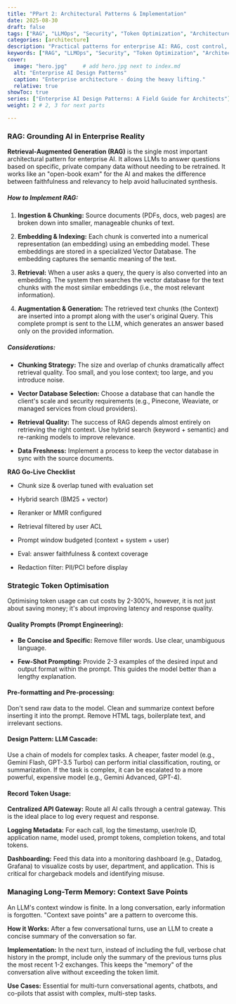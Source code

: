 ```yaml
---
title: "PPart 2: Architectural Patterns & Implementation"
date: 2025-08-30
draft: false
tags: ["RAG", "LLMOps", "Security", "Token Optimization", "Architecture", "AI"]
categories: [architecture]
description: "Practical patterns for enterprise AI: RAG, cost control, security, LLMOps, and change management—with templates and pitfalls."
keywords: ["RAG", "LLMOps", "Security", "Token Optimization", "Architecture"]
cover:
  image: "hero.jpg"     # add hero.jpg next to index.md
  alt: "Enterprise AI Design Patterns"
  caption: "Enterprise architecture - doing the heavy lifting."
  relative: true
showToc: true
series: ["Enterprise AI Design Patterns: A Field Guide for Architects"]
weight: 2 # 2, 3 for next parts

---
```

### RAG: Grounding AI in Enterprise Reality
**Retrieval-Augmented Generation (RAG)** is the single most important architectural pattern for enterprise AI. It allows LLMs to answer questions based on specific, private company data without needing to be retrained. It works like an "open-book exam" for the AI and makes the difference between faithfulness and relevancy to help avoid hallucinated synthesis.

##### How to Implement RAG:
1. **Ingestion & Chunking:** Source documents (PDFs, docs, web pages) are broken down into smaller, manageable chunks of text.

2. **Embedding & Indexing:** Each chunk is converted into a numerical representation (an embedding) using an embedding model. These embeddings are stored in a specialized Vector Database. The embedding captures the semantic meaning of the text.

3. **Retrieval:** When a user asks a query, the query is also converted into an embedding. The system then searches the vector database for the text chunks with the most similar embeddings (i.e., the most relevant information).

4. **Augmentation & Generation:** The retrieved text chunks (the Context) are inserted into a prompt along with the user's original Query. This complete prompt is sent to the LLM, which generates an answer based only on the provided information.

##### Considerations:

 - **Chunking Strategy:** The size and overlap of chunks dramatically affect retrieval quality. Too small, and you lose context; too large, and you introduce noise.

 - **Vector Database Selection:** Choose a database that can handle the client's scale and security requirements (e.g., Pinecone, Weaviate, or managed services from cloud providers).

 - **Retrieval Quality:** The success of RAG depends almost entirely on retrieving the right context. Use hybrid search (keyword + semantic) and re-ranking models to improve relevance.

 - **Data Freshness:** Implement a process to keep the vector database in sync with the source documents.

**RAG Go-Live Checklist**

  - Chunk size & overlap tuned with evaluation set

  - Hybrid search (BM25 + vector)

  - Reranker or MMR configured

  - Retrieval filtered by user ACL

  - Prompt window budgeted (context + system + user)

  - Eval: answer faithfulness & context coverage

  - Redaction filter: PII/PCI before display

### Strategic Token Optimisation
Optimising token usage can cut costs by 2-300%, however, it is not just about saving money; it's about improving latency and response quality.

#### Quality Prompts (Prompt Engineering):

 - **Be Concise and Specific:** Remove filler words. Use clear, unambiguous language.

 - **Few-Shot Prompting:** Provide 2-3 examples of the desired input and output format within the prompt. This guides the model better than a lengthy explanation.

#### Pre-formatting and Pre-processing:

Don't send raw data to the model. Clean and summarize context before inserting it into the prompt. Remove HTML tags, boilerplate text, and irrelevant sections.

#### Design Pattern: LLM Cascade:

Use a chain of models for complex tasks. A cheaper, faster model (e.g., Gemini Flash, GPT-3.5 Turbo) can perform initial classification, routing, or summarization. If the task is complex, it can be escalated to a more powerful, expensive model (e.g., Gemini Advanced, GPT-4).

#### Record Token Usage:

**Centralized API Gateway:** Route all AI calls through a central gateway. This is the ideal place to log every request and response.

**Logging Metadata:** For each call, log the timestamp, user/role ID, application name, model used, prompt tokens, completion tokens, and total tokens.

**Dashboarding:** Feed this data into a monitoring dashboard (e.g., Datadog, Grafana) to visualize costs by user, department, and application. This is critical for chargeback models and identifying misuse.

### Managing Long-Term Memory: Context Save Points

An LLM's context window is finite. In a long conversation, early information is forgotten. "Context save points" are a pattern to overcome this.

**How it Works:** After a few conversational turns, use an LLM to create a concise summary of the conversation so far.

**Implementation:** In the next turn, instead of including the full, verbose chat history in the prompt, include only the summary of the previous turns plus the most recent 1-2 exchanges. This keeps the "memory" of the conversation alive without exceeding the token limit.

**Use Cases:** Essential for multi-turn conversational agents, chatbots, and co-pilots that assist with complex, multi-step tasks.
